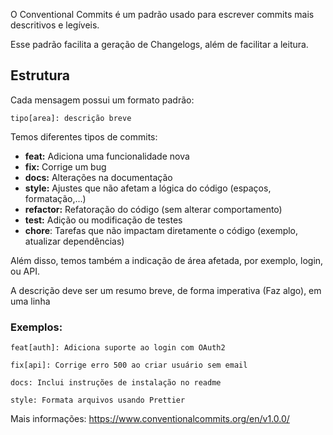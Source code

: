 O Conventional Commits é um padrão usado para escrever commits mais descritivos e legíveis.

Esse padrão facilita a geração de Changelogs, além de facilitar a leitura.

## Estrutura

Cada mensagem possui um formato padrão:
```
tipo[area]: descrição breve
```

Temos diferentes tipos de commits:
- **feat:** Adiciona uma funcionalidade nova
- **fix:** Corrige um bug
- **docs:** Alterações na documentação
- **style:** Ajustes que não afetam a lógica do código (espaços, formatação,...)
- **refactor:** Refatoração do código (sem alterar comportamento)
- **test:** Adição ou modificação de testes
- **chore**: Tarefas que não impactam diretamente o código (exemplo, atualizar dependências)

Além disso, temos também a indicação de área afetada, por exemplo, login, ou API.

A descrição deve ser um resumo breve, de forma imperativa (Faz algo), em uma linha

### Exemplos:
```
feat[auth]: Adiciona suporte ao login com OAuth2

fix[api]: Corrige erro 500 ao criar usuário sem email

docs: Inclui instruções de instalação no readme

style: Formata arquivos usando Prettier
```

Mais informações: https://www.conventionalcommits.org/en/v1.0.0/

